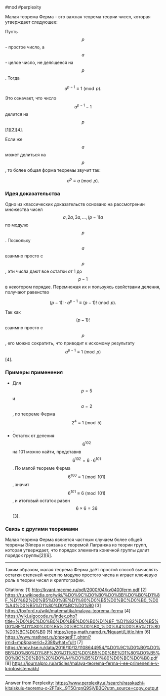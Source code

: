 #mod #perplexity 

Малая теорема Ферма - это важная теорема теории чисел, которая утверждает следующее:

Пусть $$ p $$ - простое число, а $$ a $$ - целое число, не делящееся на $$ p $$. Тогда

$$
a^{p-1} \equiv 1 \pmod{p}.
$$

Это означает, что число $$ a^{p-1} - 1 $$ делится на $$ p $$[1][2][4].

Если же $$ a $$ может делиться на $$ p $$, то более общая форма теоремы звучит так:

$$
a^{p} \equiv a \pmod{p}.
$$

### Идея доказательства

Одно из классических доказательств основано на рассмотрении множества чисел $$ a, 2a, 3a, \ldots, (p-1)a $$ по модулю $$ p $$. Поскольку $$ a $$ взаимно просто с $$ p $$, эти числа дают все остатки от 1 до $$ p-1 $$ в некотором порядке. Перемножая их и пользуясь свойствами деления, получают равенство

$$
(p-1)! \cdot a^{p-1} \equiv (p-1)! \pmod{p}.
$$

Так как $$ (p-1)! $$ взаимно просто с $$ p $$, его можно сократить, что приводит к искомому результату $$ a^{p-1} \equiv 1 \pmod{p} $$[4].

### Примеры применения

- Для $$ p=5 $$ и $$ a=2 $$, по теореме Ферма $$ 2^{4} \equiv 1 \pmod{5} $$.
- Остаток от деления $$ 6^{102} $$ на 101 можно найти, представив $$ 6^{102} = 6 \cdot 6^{101} $$. По малой теореме Ферма $$ 6^{100} \equiv 1 \pmod{101} $$, значит $$ 6^{101} \equiv 6 \pmod{101} $$, и итоговый остаток равен $$ 6 \times 6 = 36 $$[3].

### Связь с другими теоремами

Малая теорема Ферма является частным случаем более общей теоремы Эйлера и связана с теоремой Лагранжа из теории групп, которая утверждает, что порядок элемента конечной группы делит порядок группы[2][6].

---

Таким образом, малая теорема Ферма даёт простой способ вычислять остатки степеней чисел по модулю простого числа и играет ключевую роль в теории чисел и криптографии.

Citations:
[1] http://kvant.mccme.ru/pdf/2000/04/kv0400ferm.pdf
[2] https://ru.wikipedia.org/wiki/%D0%9C%D0%B0%D0%BB%D0%B0%D1%8F_%D1%82%D0%B5%D0%BE%D1%80%D0%B5%D0%BC%D0%B0_%D0%A4%D0%B5%D1%80%D0%BC%D0%B0
[3] https://foxford.ru/wiki/matematika/malaya-teorema-ferma
[4] https://wiki.algocode.ru/index.php?title=%D0%9C%D0%B0%D0%BB%D0%B0%D1%8F_%D1%82%D0%B5%D0%BE%D1%80%D0%B5%D0%BC%D0%B0_%D0%A4%D0%B5%D1%80%D0%BC%D0%B0
[5] https://ega-math.narod.ru/Nquant/Little.htm
[6] https://www.mathnet.ru/php/getFT.phtml?jrnid=mp&paperid=238&what=fullt
[7] https://nnov.hse.ru/data/2016/10/12/1108644954/%D0%9C%D0%B0%D0%BB%D0%B0%D1%8F%20%D1%82%D0%B5%D0%BE%D1%80%D0%B5%D0%BC%D0%B0%20%D0%A4%D0%B5%D1%80%D0%BC%D0%B0.pdf
[8] https://journalpro.ru/articles/malaya-teorema-ferma-i-ee-primenenie-v-kriptosistemakh/

---
Answer from Perplexity: https://www.perplexity.ai/search/rasskazhi-kitaiskuiu-teoremu-o-2FTak_.9T5OrqnQ9SjVB3Q?utm_source=copy_output